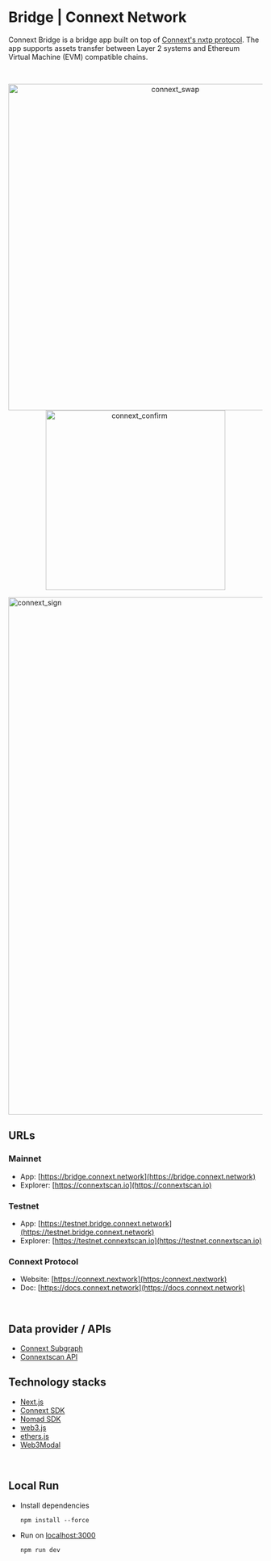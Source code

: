 # Bridge | Connext Network

Connext Bridge is a bridge app built on top of [Connext's nxtp protocol](https://github.com/connext/nxtp). The app supports assets transfer between Layer 2 systems and Ethereum Virtual Machine (EVM) compatible chains. 


<br>

<p float="left" align="center">
<img width="646" alt="connext_swap" src="https://user-images.githubusercontent.com/13881651/154973828-1a3767e4-ca45-40ed-9ee0-4f406e9eacca.png">
<img width="356" alt="connext_confirm" src="https://user-images.githubusercontent.com/13881651/154973848-88da7726-71af-403c-8bc1-4a63f3bd981b.png">
</p>
<img width="1024" alt="connext_sign" src="https://user-images.githubusercontent.com/13881651/154971793-649cb8e3-eab1-463f-9982-109c8eb4c4cb.png">

## URLs
### Mainnet
- App: [https://bridge.connext.network](https://bridge.connext.network)
- Explorer: [https://connextscan.io](https://connextscan.io)
### Testnet
- App: [https://testnet.bridge.connext.network](https://testnet.bridge.connext.network)
- Explorer: [https://testnet.connextscan.io](https://testnet.connextscan.io)
### Connext Protocol
- Website: [https://connext.nextwork](https:/connext.nextwork)
- Doc: [https://docs.connext.network](https://docs.connext.network)

<br>

## Data provider / APIs
- [Connext Subgraph](https://github.com/connext/nxtp/tree/main/packages/subgraph)
- [Connextscan API](https://github.com/CoinHippo-Labs/connextscan-lambda)

## Technology stacks
- [Next.js](https://nextjs.org/)
- [Connext SDK](https://github.com/connext/nxtp)
- [Nomad SDK](https://github.com/nomad-xyz/nomad-monorepo)
- [web3.js](https://github.com/ChainSafe/web3.js)
- [ethers.js](https://github.com/ethers-io/ethers.js)
- [Web3Modal](https://github.com/Web3Modal/web3modal)

<br>

## Local Run
- Install dependencies
  ```
  npm install --force
  ```

- Run on [localhost:3000](http://localhost:3000)
  ```
  npm run dev
  ```
